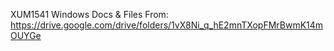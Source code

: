 XUM1541 Windows Docs & Files
From: https://drive.google.com/drive/folders/1vX8Ni_q_hE2mnTXopFMrBwmK14mOUYGe
